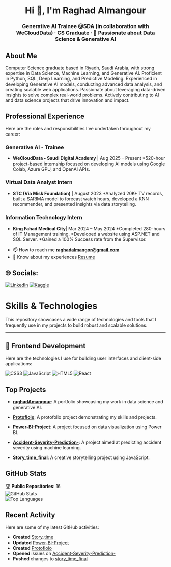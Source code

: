 <h1 align="center">Hi 👋, I'm Raghad Almangour</h1>
<h3 align="center">Generative AI Trainee @SDA (in collaboration with WeCloudData) · CS Graduate · 🤖 Passionate about Data Science & Generative AI </h3>

## About Me

Computer Science graduate based in Riyadh, Saudi Arabia, with strong expertise in Data Science, Machine Learning, and Generative AI. Proficient in Python, SQL, Deep Learning, and Predictive Modeling. Experienced in developing Generative AI models, conducting advanced data analysis, and creating scalable web applications. Passionate about leveraging data-driven insights to solve complex real-world problems. Actively contributing to AI and data science projects that drive innovation and impact.

## Professional Experience

Here are the roles and responsibilities I've undertaken throughout my career:

### Generative AI - Trainee
 * **WeCloudData - Saudi Digital Academy** | Aug 2025 – Present
    *520-hour project-based internship focused on developing AI models using Google Colab, Azure GPU, and OpenAI APIs.

### Virtual Data Analyst Intern
* **STC (Via Misk Foundation)** | August 2023
    *Analyzed 20K+ TV records, built a SARIMA model to forecast watch hours, developed a KNN recommender, and presented insights via data storytelling.

### Information Technology Intern
* **King Fahad Medical City**| Mar 2024 – May 2024
   *Completed 280-hours of IT Management training. 
   *Developed a website using ASP.NET and SQL Server.
   *Gained a 100% Success rate from the Supervisor.

- 📫 How to reach me **raghadalmangor@gmail.com**
- 📄 Know about my experiences [Resume](https://drive.google.com/file/d/1Cf99mO-52JWtBblq3V6CvhgrSigeKd17/view?usp=sharing)

 ## 🌐 Socials:
 [![LinkedIn](https://img.shields.io/badge/LinkedIn-Profile-blue?logo=linkedin)](https://www.linkedin.com/in/raghad-almanqour)
 [![Kaggle](https://img.shields.io/badge/Kaggle-Profile-blue?logo=kaggle)]([https://www.kaggle.com/yourusername](https://www.kaggle.com/raghadalmangor))

 
# Skills & Technologies

This repository showcases a wide range of technologies and tools that I frequently use in my projects to build robust and scalable solutions.

---
## 🚀 Frontend Development
Here are the technologies I use for building user interfaces and client-side applications:

![CSS3](https://img.shields.io/badge/css3-%231572B6.svg?style=for-the-badge&logo=css3&logoColor=white) ![JavaScript](https://img.shields.io/badge/javascript-%23323330.svg?style=for-the-badge&logo=javascript&logoColor=%23F7DF1E) ![HTML5](https://img.shields.io/badge/html5-%23E34F26.svg?style=for-the-badge&logo=html5&logoColor=white) ![React](https://img.shields.io/badge/react-%2320232a.svg?style=for-the-badge&logo=react&logoColor=%2361DAFB) 


## Top Projects

- [**raghadAmangour**](https://github.com/raghadAmangour/raghadAmangour): A portfolio showcasing my work in data science and generative AI.


- [**Protofloio**](https://github.com/raghadAmangour/Protofloio): A protofolio project demonstrating my skills and projects.


- [**Power-BI-Project**](https://github.com/raghadAmangour/Power-BI-Project): A project focused on data visualization using Power BI.
 

- [**Accident-Severity-Prediction-**](https://github.com/raghadAmangour/Accident-Severity-Prediction-): A project aimed at predicting accident severity using machine learning.


- [**Story_time_final**](https://github.com/raghadAmangour/Story_time_final): A creative storytelling project using JavaScript.


## GitHub Stats

🏆 **Public Repositories**: 16  
![GitHub Stats](https://github-readme-stats.vercel.app/api?username=raghadAmangour&show_icons=true&theme=radical)  
![Top Languages](https://github-readme-stats.vercel.app/api/top-langs/?username=raghadAmangour&layout=compact&theme=radical)

## Recent Activity

Here are some of my latest GitHub activities:  
- **Created** [Story_time](https://github.com/raghadAmangour/Story_time)  
- **Updated** [Power-BI-Project](https://github.com/raghadAmangour/Power-BI-Project)  
- **Created** [Protofloio](https://github.com/raghadAmangour/Protofloio)  
- **Opened** issues on [Accident-Severity-Prediction-](https://github.com/raghadAmangour/Accident-Severity-Prediction-)  
- **Pushed** changes to [story_time_final](https://github.com/raghadAmangour/Story_time_final)




